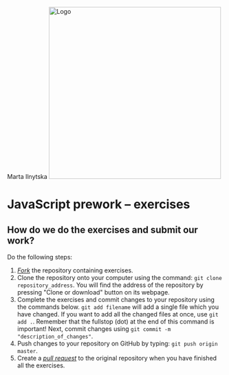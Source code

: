 
Marta Ilnytska 
<img alt="Logo" src="https://mentor.coderslab.pl/wp-content/uploads/2018/12/CL_IT_logo_ENG_1040x261_black_YELLOW-1.png" width="400">

#  JavaScript prework &ndash; exercises

## How do we do the exercises and submit our work?

Do the following steps:

1. [*Fork*](https://guides.github.com/activities/forking/) the repository containing exercises.
2. Clone the repository onto your computer using the command: `git clone repository_address`.
You will find the address of the repository by pressing "Clone or download" button on its webpage.
3. Complete the exercises and commit changes to your repository using the commands below.
`git add filename` will add a single file which you have changed.
If you want to add all the changed files at once, use `git add .`.
Remember that the fullstop (dot) at the end of this command is important!
Next, commit changes using `git commit -m "description_of_changes"`.
4. Push changes to your repository on GitHub by typing: `git push origin master`.
5. Create a [*pull request*](https://help.github.com/articles/creating-a-pull-request) to the original repository when you have finished all the exercises.
